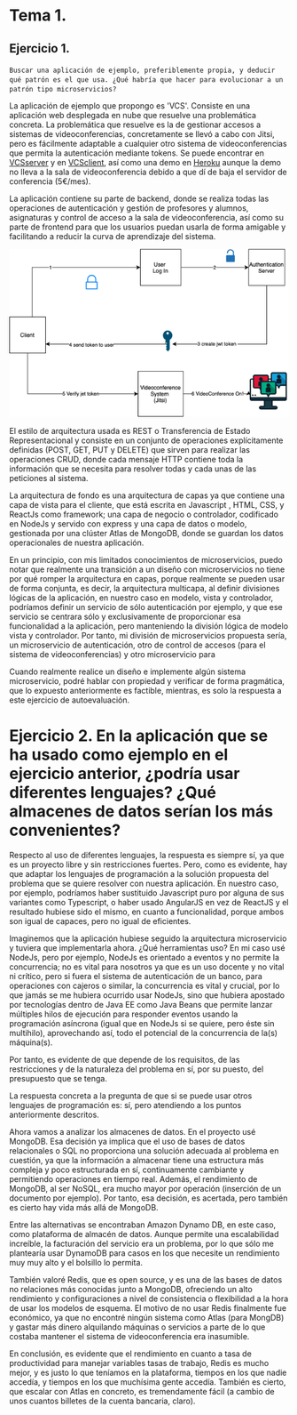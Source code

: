 # Tema 1.

## Ejercicio 1. 

`Buscar una aplicación de ejemplo, preferiblemente propia, y deducir qué patrón es el que usa. ¿Qué habría que hacer para evolucionar a un patrón tipo microservicios?`

La aplicación de ejemplo que propongo es 'VCS'. Consiste en una aplicación web desplegada en nube que resuelve una problemática concreta. La problemática que resuelve es la de gestionar accesos a sistemas de videoconferencias, concretamente se llevó a cabo con Jitsi, pero es fácilmente adaptable a cualquier otro sistema de videoconferencias que permita la autenticación mediante tokens. Se puede encontrar en [VCSserver](https://github.com/pepitoenpeligro/VCSserver) y en [VCSclient](https://github.com/pepitoenpeligro/VCSclient), así como una demo en [Heroku](https://videocontrolsystemclient.herokuapp.com/) aunque la demo no lleva a la sala de videoconferencia debido a que dí de baja el servidor de conferencia (5€/mes).


La aplicación contiene su parte de backend, donde se realiza todas las operaciones de autenticación y gestión de profesores y alumnos, asignaturas y control de acceso a la sala de videoconferencia, así como su parte de frontend para que los usuarios puedan usarla de forma amigable y facilitando a reducir la curva de aprendizaje del sistema.

![Proceso de Autenticación y acceso](https://github.com/pepitoenpeligro/CC-Ejercicios/blob/master/images/01-1-auth.png)

El estilo de arquitectura usada es REST o Transferencia de Estado Representacional y consiste en un conjunto de operaciones explícitamente definidas (POST, GET, PUT y DELETE) que sirven para realizar las operaciones CRUD, donde cada mensaje HTTP contiene toda la información que se necesita para resolver todas y cada unas de las peticiones al sistema.

La arquitectura de fondo es una arquitectura de capas ya que contiene una capa de vista para el cliente, que está escrita en Javascript , HTML, CSS, y ReactJs como framework; una capa de negocio o controlador, codificado en NodeJs y servido con express y una capa de datos o modelo, gestionada por una clúster Atlas de MongoDB, donde se guardan los datos operacionales de nuestra aplicación.


En un principio, con mis limitados conocimientos de microservicios, puedo notar que realmente una transición a un diseño con microservicios no tiene por qué romper la arquitectura en capas, porque realmente se pueden usar de forma conjunta, es decir, la arquitectura multicapa, al definir divisiones lógicas de la aplicación, en nuestro caso en modelo, vista y controlador, podríamos definir un servicio de sólo autenticación por ejemplo, y que ese servicio se centrara sólo y exclusivamente de proporcionar esa funcionalidad a la aplicación, pero manteniendo la división lógica de modelo vista y controlador. Por tanto, mi división de microservicios propuesta sería, un microservicio de autenticación, otro de control de accesos (para el sistema de videoconferencias) y otro microservicio para 

Cuando realmente realice un diseño e implemente algún sistema microservicio, podré hablar con propiedad y verificar de forma pragmática, que lo expuesto anteriormente es factible, mientras, es solo la respuesta a este ejercicio de autoevaluación.



# Ejercicio 2. En la aplicación que se ha usado como ejemplo en el ejercicio anterior, ¿podría usar diferentes lenguajes? ¿Qué almacenes de datos serían los más convenientes?

Respecto al uso de diferentes lenguajes, la respuesta es siempre sí, ya que es un proyecto libre y sin restricciones fuertes. Pero, como es evidente, hay que adaptar los lenguajes de programación a la solución propuesta del problema que se quiere resolver con nuestra aplicación. En nuestro caso, por ejemplo, podríamos haber sustituido Javascript puro por alguna de sus variantes como Typescript, o haber usado AngularJS en vez de ReactJS y el resultado hubiese sido el mismo, en cuanto a funcionalidad, porque ambos son igual de capaces, pero no igual de eficientes.

Imaginemos que la aplicación hubiese seguido la arquitectura microservicio y tuviera que implementarla ahora. ¿Qué herramientas uso? En mi caso usé NodeJs, pero por ejemplo, NodeJs es orientado a eventos y no permite la concurrencia; no es vital para nosotros ya que es un uso docente y no vital ni crítico, pero si fuera el sistema de autenticación de un banco, para operaciones con cajeros o similar, la concurrencia es vital y crucial, por lo que jamás se me hubiera ocurrido usar NodeJs, sino que hubiera apostado por tecnologías dentro de Java EE como Java Beans que permite lanzar múltiples hilos de ejecución para responder eventos usando la programación asíncrona (igual que en NodeJs si se quiere, pero éste sin multihilo), aprovechando así, todo el potencial de la concurrencia de la(s) máquina(s). 

Por tanto, es evidente de que depende de los requisitos, de las restricciones y de la naturaleza del problema en sí, por su puesto, del presupuesto que se tenga.

La respuesta concreta a la pregunta de que si se puede usar otros lenguajes de programación es: sí, pero atendiendo a los puntos anteriormente descritos.

Ahora vamos a analizar los almacenes de datos. En el proyecto usé MongoDB. Esa decisión ya implica que el uso de bases de datos relacionales o SQL no proporciona una solución adecuada al problema en cuestión, ya que la información a almacenar tiene una estructura más compleja y poco estructurada en sí, continuamente cambiante y permitiendo operaciones en tiempo real. Además, el rendimiento de MongoDB, al ser NoSQL, era mucho mayor por operación (inserción de un documento por ejemplo). Por tanto, esa decisión, es acertada, pero también es cierto hay vida más allá de MongoDB. 

Entre las alternativas se encontraban Amazon Dynamo DB, en este caso, como plataforma de almacén de datos. Aunque permite una escalabilidad increíble, la facturación del servicio era un problema, por lo que sólo me plantearía usar DynamoDB para casos en los que necesite un rendimiento muy muy alto y el bolsillo lo permita.


También valoré Redis, que es open source, y es una de las bases de datos no relaciones más conocidas junto a MongoDB, ofreciendo un alto rendimiento y configuraciones a nivel de consistencia o flexibilidad a la hora de usar los modelos de esquema. El motivo de no usar Redis finalmente fue económico, ya que no encontré ningún sistema como Atlas (para MongDB) y gastar más dinero alquilando máquinas o servicios a parte de lo que costaba mantener el sistema de videoconferencia era inasumible.

En conclusión, es evidente que el rendimiento en cuanto a tasa de productividad para manejar variables tasas de trabajo, Redis es mucho mejor, y es justo lo que teníamos en la plataforma, tiempos en los que nadie accedía, y tiempos en los que muchísima gente accedía. También es cierto, que escalar con Atlas en concreto, es tremendamente fácil (a cambio de unos cuantos billetes de la cuenta bancaria, claro). 